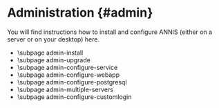Administration {#admin}
==============

You will find instructions how to install and configure ANNIS (either on a server or on your desktop) here.


- \subpage admin-install
- \subpage admin-upgrade
- \subpage admin-configure-service
- \subpage admin-configure-webapp
- \subpage admin-configure-postgresql
- \subpage admin-multiple-servers
- \subpage admin-configure-customlogin
